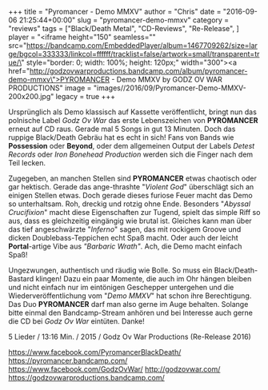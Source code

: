 +++
title = "Pyromancer - Demo MMXV"
author = "Chris"
date = "2016-09-06 21:25:44+00:00"
slug = "pyromancer-demo-mmxv"
category = "reviews"
tags = ["Black/Death Metal", "CD-Reviews", "Re-Release", ]
player = "<iframe height=\"150\" seamless=\"\" src=\"https://bandcamp.com/EmbeddedPlayer/album=1467709262/size=large/bgcol=333333/linkcol=ffffff/tracklist=false/artwork=small/transparent=true/\" style=\"border: 0; width: 100%; height: 120px;\" width=\"300\"><a href=\"http://godzovwarproductions.bandcamp.com/album/pyromancer-demo-mmxv\">PYROMANCER - Demo MMXV by GODZ OV WAR PRODUCTIONS</a></iframe>"
image = "images//2016/09/Pyromancer-Demo-MMXV-200x200.jpg"
legacy = true
+++

Ursprünglich als Demo klassisch auf Kassette veröffentlicht, bringt nun das polnische Label _Godz Ov War_ das erste Lebenszeichen von **PYROMANCER** erneut auf CD raus. Gerade mal 5 Songs in gut 13 Minuten. Doch das ruppige Black/Death Gebräu hat es echt in sich! Fans von Bands wie **Possession** oder **Beyond**, oder dem allgemeinen Output der Labels _Detest Records_ oder _Iron Bonehead Production_ werden sich die Finger nach dem Teil lecken.

Zugegeben, an manchen Stellen sind **PYROMANCER** etwas chaotisch oder gar hektisch. Gerade das ange-thrashte "_Violent God_" überschlägt sich an einigen Stellen etwas. Doch gerade dieses furiose Feuer macht das Demo so unterhaltsam. Roh, dreckig und rotzig ohne Ende. Besonders "_Abyssal Crucifixion_" macht diese Eigenschaften zur Tugend, spielt das simple Riff so aus, dass es gleichzeitig eingängig wie brutal ist. Gleiches kann man über das tief angeschwärzte "_Inferno_" sagen, das mit rockigem Groove und dicken Doublebass-Teppichen echt Spaß macht. Oder auch der leicht **Portal**-artige Vibe aus _"Barbaric Wrath"_. Ach, die Demo macht einfach Spaß!

Ungezwungen, authentisch und räudig wie Bolle. So muss ein Black/Death-Bastard klingen! Dazu ein paar Momente, die auch im Ohr hängen bleiben und nicht einfach nur im eintönigen Geschepper untergehen und die Wiederveröffentlichung vom "_Demo MMXV_" hat schon ihre Berechtigung. Das Duo **PYROMANCER** darf man also gerne im Auge behalten. Solange bitte einmal den Bandcamp-Stream anhören und bei Interesse auch gerne die CD bei _Godz Ov War_ eintüten. Danke!



5 Lieder / 13:16 Min. / 2015 / Godz Ov War Productions (Re-Release 2016)

<a href="https://www.facebook.com/PyromancerBlackDeath/">https://www.facebook.com/PyromancerBlackDeath/</a>
<a href="https://pyromancer.bandcamp.com/">https://pyromancer.bandcamp.com/</a>
<a href="https://www.facebook.com/GodzOvWar/">https://www.facebook.com/GodzOvWar/</a>
<a href="http://godzovwar.com/">http://godzovwar.com/</a>
<a href="https://godzovwarproductions.bandcamp.com/">https://godzovwarproductions.bandcamp.com/</a>

